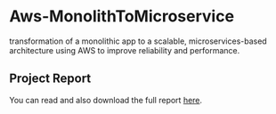 # Aws-MonolithToMicroservice
transformation of a monolithic app to a scalable, microservices-based architecture using AWS to improve reliability and performance.
## Project Report

You can read and also download the full  report [here](Buildin_Microservices_Aws.pdf).

